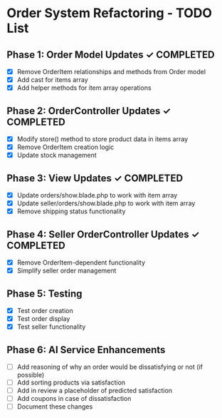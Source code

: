 # Order System Refactoring - TODO List

## Phase 1: Order Model Updates ✓ COMPLETED
- [x] Remove OrderItem relationships and methods from Order model
- [x] Add cast for items array
- [x] Add helper methods for item array operations

## Phase 2: OrderController Updates ✓ COMPLETED
- [x] Modify store() method to store product data in items array
- [x] Remove OrderItem creation logic
- [x] Update stock management

## Phase 3: View Updates ✓ COMPLETED
- [x] Update orders/show.blade.php to work with item array
- [x] Update seller/orders/show.blade.php to work with item array
- [x] Remove shipping status functionality

## Phase 4: Seller OrderController Updates ✓ COMPLETED
- [x] Remove OrderItem-dependent functionality
- [x] Simplify seller order management

## Phase 5: Testing
- [x] Test order creation
- [x] Test order display
- [x] Test seller functionality

## Phase 6: AI Service Enhancements
- [ ] Add reasoning of why an order would be dissatisfying or not (if possible)
- [ ] Add sorting products via satisfaction
- [ ] Add in review a placeholder of predicted satisfaction
- [ ] Add coupons in case of dissatisfaction
- [ ] Document these changes
